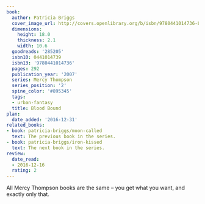 ```yaml
---
book:
  author: Patricia Briggs
  cover_image_url: http://covers.openlibrary.org/b/isbn/9780441014736-L.jpg
  dimensions:
    height: 18.0
    thickness: 2.1
    width: 10.6
  goodreads: '285205'
  isbn10: 0441014739
  isbn13: '9780441014736'
  pages: 292
  publication_year: '2007'
  series: Mercy Thompson
  series_position: '2'
  spine_color: '#895345'
  tags:
  - urban-fantasy
  title: Blood Bound
plan:
  date_added: '2016-12-31'
related_books:
- book: patricia-briggs/moon-called
  text: The previous book in the series.
- book: patricia-briggs/iron-kissed
  text: The next book in the series.
review:
  date_read:
  - 2016-12-16
  rating: 2
---
```


All Mercy Thompson books are the same – you get what you want, and exactly only that.
